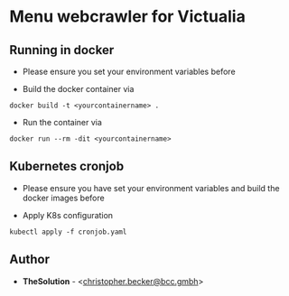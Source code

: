 # Menu webcrawler for Victualia

## Running in docker

* Please ensure you set your environment variables before

* Build the docker container via 

```plain
docker build -t <yourcontainername> .
```

* Run the container via

```plain
docker run --rm -dit <yourcontainername>
```

## Kubernetes cronjob

* Please ensure you have set your environment variables and build the docker images before

* Apply K8s configuration

```plain
kubectl apply -f cronjob.yaml
```

## Author

* **TheSolution** - \<christopher.becker@bcc.gmbh\>